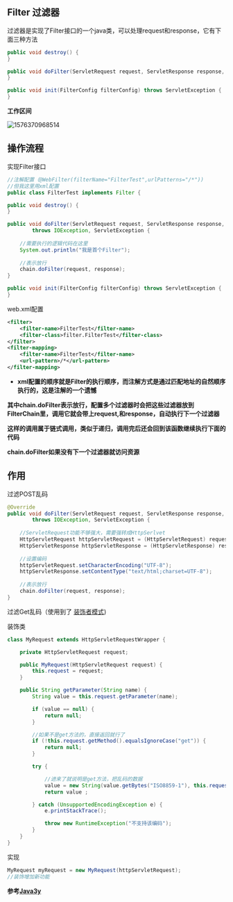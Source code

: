 ## Filter 过滤器



过滤器是实现了Filter接口的一个java类，可以处理request和response，它有下面三种方法

```java
public void destroy() {
}

public void doFilter(ServletRequest request, ServletResponse response, FilterChain chain)
}

public void init(FilterConfig filterConfig) throws ServletException {
}
```



**工作区间**

![1576370968514](C:\Users\Howl\AppData\Roaming\Typora\typora-user-images\1576370968514.png)







## 操作流程



实现Filter接口

```java
//注解配置（@WebFilter(filterName="FilterTest",urlPatterns="/*"))
//但我这里用xml配置
public class FilterTest implements Filter {

public void destroy() {
}

public void doFilter(ServletRequest request, ServletResponse response, FilterChain chain)
		throws IOException, ServletException {
	
	//需要执行的逻辑代码在这里
	System.out.println("我是首个Filter");
	
	//表示放行
	chain.doFilter(request, response);
}

public void init(FilterConfig filterConfig) throws ServletException {
}
```

web.xml配置

```xml
<filter>
	<filter-name>FilterTest</filter-name>
	<filter-class>filter.FilterTest</filter-class>
</filter>
<filter-mapping>
	<filter-name>FilterTest</filter-name>
	<url-pattern>/*</url-pattern>
</filter-mapping>
```

* **xml配置的顺序就是Filter的执行顺序，而注解方式是通过匹配地址的自然顺序执行的，这是注解的一个遗憾**



**其中chain.doFilter表示放行，配置多个过滤器时会把这些过滤器放到FilterChain里，调用它就会带上request,和response，自动执行下一个过滤器**



**这样的调用属于链式调用，类似于递归，调用完后还会回到该函数继续执行下面的代码**



**chain.doFilter如果没有下一个过滤器就访问资源**









## 作用 



过滤POST乱码

```java
@Override
public void doFilter(ServletRequest request, ServletResponse response, FilterChain chain)
		throws IOException, ServletException {
	
	//ServletRequest功能不够强大，需要强转成HttpSerlvet
    HttpServletRequest httpServletRequest = (HttpServletRequest) request;
    HttpServletResponse httpServletResponse = (HttpServletResponse) response;
	
    //设置编码
    httpServletRequest.setCharacterEncoding("UTF-8");
    httpServletResponse.setContentType("text/html;charset=UTF-8");
	
	//表示放行
	chain.doFilter(request, response);
}
```



过滤Get乱码（使用到了 [装饰者模式](https://www.cnblogs.com/Howlet/p/12020604.html))

装饰类

```java
class MyRequest extends HttpServletRequestWrapper {

    private HttpServletRequest request;

    public MyRequest(HttpServletRequest request) {
        this.request = request;
    }

    public String getParameter(String name) {
        String value = this.request.getParameter(name);

        if (value == null) {
            return null;
        }

        //如果不是get方法的，直接返回就行了
        if (!this.request.getMethod().equalsIgnoreCase("get")) {
            return null;
        }

        try {

            //进来了就说明是get方法，把乱码的数据
            value = new String(value.getBytes("ISO8859-1"), this.request.getCharacterEncoding());
            return value ;

        } catch (UnsupportedEncodingException e) {
            e.printStackTrace();

            throw new RuntimeException("不支持该编码");
        }
    }
}
```

实现

```java
MyRequest myRequest = new MyRequest(httpServletRequest);
//装饰增加新功能
```

**参考[Java3y](https://mp.weixin.qq.com/s?__biz=MzI4Njg5MDA5NA==&mid=2247484862&idx=3&sn=f53c22e52dae6a0b315d84fdc4553c05&chksm=ebd744bfdca0cda9c29a60d052b71edcaf0b7b5d0e23630af045a36f8927776504cc85338737###rd)**










